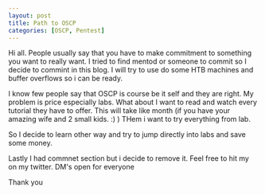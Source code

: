 ```yaml
---
layout: post
title: Path to OSCP
categories: [OSCP, Pentest]
---
```


Hi all. People usually say that you have to make commitment to something you want to really want. I tried to find mentod or someone to commit so I decide to commint in this blog. I will try to use do some HTB machines and buffer overflows so i can be ready.

I know few people say that OSCP is course be it self and they are right. My problem is price especially labs. What about I want to read and watch every tutorial they have to offer. This will take like month (if you have your amazing wife and 2 small kids. :) ) THem i want to try everything from lab.

So I decide to learn other way and try to jump directly into labs and save some money.

Lastly I had commnet section but i decide to remove it. Feel free to hit my on my twitter. DM's open for everyone

Thank you 